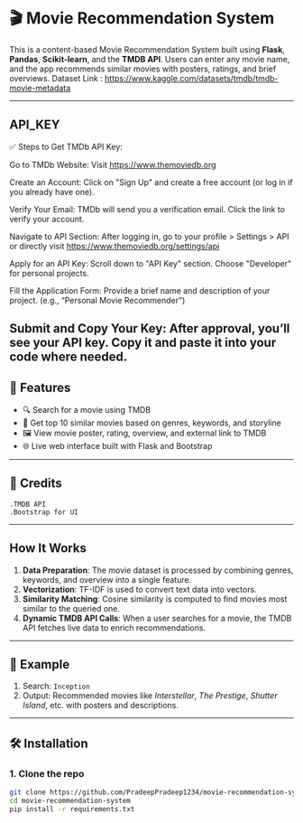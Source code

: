 # 🎬 Movie Recommendation System

This is a content-based Movie Recommendation System built using **Flask**, **Pandas**, **Scikit-learn**, and the **TMDB API**. Users can enter any movie name, and the app recommends similar movies with posters, ratings, and brief overviews.
Dataset Link : https://www.kaggle.com/datasets/tmdb/tmdb-movie-metadata

---
## API_KEY 

✅ Steps to Get TMDb API Key:

Go to TMDb Website:
Visit https://www.themoviedb.org

Create an Account:
Click on "Sign Up" and create a free account (or log in if you already have one).

Verify Your Email:
TMDb will send you a verification email. Click the link to verify your account.

Navigate to API Section:
After logging in, go to your profile > Settings > API or directly visit https://www.themoviedb.org/settings/api

Apply for an API Key:
Scroll down to "API Key" section. Choose "Developer" for personal projects.

Fill the Application Form:
Provide a brief name and description of your project. (e.g., “Personal Movie Recommender”)

Submit and Copy Your Key:
After approval, you’ll see your API key. Copy it and paste it into your code where needed.
---
## 🚀 Features

- 🔍 Search for a movie using TMDB
- 🎯 Get top 10 similar movies based on genres, keywords, and storyline
- 🖼️ View movie poster, rating, overview, and external link to TMDB
- 🌐 Live web interface built with Flask and Bootstrap
---
## 📝 Credits
    .TMDB API
    .Bootstrap for UI
---


## How It Works

1. **Data Preparation**: The movie dataset is processed by combining genres, keywords, and overview into a single feature.
2. **Vectorization**: TF-IDF is used to convert text data into vectors.
3. **Similarity Matching**: Cosine similarity is computed to find movies most similar to the queried one.
4. **Dynamic TMDB API Calls**: When a user searches for a movie, the TMDB API fetches live data to enrich recommendations.

---

## 🧪 Example

1. Search: `Inception`
2. Output: Recommended movies like *Interstellar*, *The Prestige*, *Shutter Island*, etc. with posters and descriptions.

---
## 🛠️ Installation

### 1. Clone the repo
```bash
git clone https://github.com/PradeepPradeep1234/movie-recommendation-system.git
cd movie-recommendation-system
pip install -r requirements.txt
